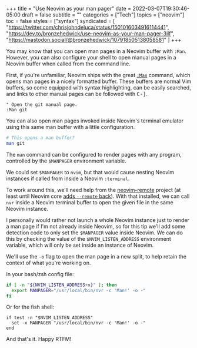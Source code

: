 +++
title = "Use Neovim as your man pager"
date = 2022-03-07T19:30:46-05:00
draft = false
subtitle = ""
categories = ["Tech"]
topics = ["neovim"]
toc = false
styles = ["syntax"]
syndicated = [
    "https://twitter.com/chrisjohndeluca/status/1501016034916114441",
    "https://dev.to/bronzehedwick/use-neovim-as-your-man-pager-3ilf",
    "https://mastodon.social/@bronzehedwick/107918505138058581"
]
+++

You may know that you can open man pages in a Neovim buffer with `:Man`.
However, you can also configure your shell to open manual pages in a
Neovim buffer when called from the command line.

<!--more-->

First, if you're unfamiliar, Neovim ships with the great [`:Man`][man]
command, which opens man pages in a nicely formatted buffer. These
buffers are normal Vim buffers, so come equipped with syntax
highlighting, can be easily searched, and links to other manual pages
can be followed with <kbd>C-]</kbd>.

```vim
" Open the git manual page.
:Man git
```

You can also open man pages invoked inside Neovim's terminal emulator
using this same man buffer with a little configuration.

```bash
# This opens a man buffer?
man git
```

The `man` command can be configured to render pages with any program,
controlled by the `$MANPAGER` environment variable.

We could set `$MANPAGER` to `nvim`, but that would cause nesting Neovim
instances if called from inside a Neovim `:terminal`.

To work around this, we'll need help from the [neovim-remote][nvr]
project (at least until Neovim core [adds `--remote`
back][remote-issue]). With that installed, we can call `nvr` inside
a Neovim terminal buffer to open the given file in the same Neovim
instance.

I personally would rather not launch a whole Neovim instance just
to render a man page if I'm not already inside Neovim, so for this
tip we'll add some detection code to only set the `$MANPAGER`
value inside Neovim. We can do this by checking the value of the
`$NVIM_LISTEN_ADDRESS` environment variable, which will only be set
inside an instance of Neovim.

We'll use the `-o` flag to open the man page in a new split, to help
retain the context of what you're working on.

In your bash/zsh config file:

```bash
if [ -n "${NVIM_LISTEN_ADDRESS+x}" ]; then
  export MANPAGER="/usr/local/bin/nvr -c 'Man!' -o -"
fi

```

Or for the fish shell:

```fish
if test -n "$NVIM_LISTEN_ADDRESS"
  set -x MANPAGER "/usr/local/bin/nvr -c 'Man!' -o -"
end
```

And that's it. Happy RTFM!

[man]: https://neovim.io/doc/user/filetype.html#:Man
[nvr]: https://github.com/mhinz/neovim-remote
[remote-issue]: https://github.com/neovim/neovim/issues/1750

